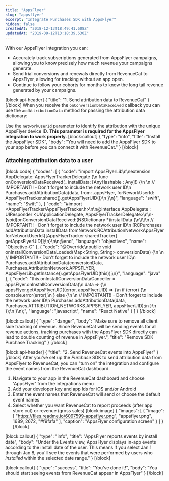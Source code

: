 ```yaml
---
title: "AppsFlyer"
slug: "appsflyer"
excerpt: "Integrate Purchases SDK with AppsFlyer"
hidden: false
createdAt: "2018-12-13T18:49:41.608Z"
updatedAt: "2019-09-12T13:18:39.630Z"
---
```

With our AppsFlyer integration you can:
* Accurately track subscriptions generated from AppsFlyer campaigns, allowing you to know precisely how much revenue your campaigns generate.
* Send trial conversions and renewals directly from RevenueCat to AppsFlyer, allowing for tracking without an app open.
* Continue to follow your cohorts for months to know the long tail revenue generated by your campaigns.

[block:api-header]
{
  "title": "1. Send attribution data to RevenueCat"
}
[/block]
When you receive the `onConversionDataReceived` callback you can use the `addAttributionData` method for passing the attribution data dictionary:

Use the `networkUserId` parameter to identify the attribution with the unique AppsFlyer device ID. **This parameter is required for the AppsFlyer integration to work properly.**
[block:callout]
{
  "type": "info",
  "title": "Install the AppsFlyer SDK",
  "body": "You will need to add the AppsFlyer SDK to your app before you can connect it with RevenueCat."
}
[/block]
### Attaching attribution data to a user
[block:code]
{
  "codes": [
    {
      "code": "import AppsFlyerLib\n\nextension AppDelegate: AppsFlyerTrackerDelegate {\n    func onConversionDataReceived(_ installData: [AnyHashable : Any]!) {\n        \n        // IMPORTANT!! - Don't forget to include the network user ID\n        Purchases.addAttributionData(data, from: .appsFlyer, forNeworkUserId: AppsFlyerTracker.shared().getAppsFlyerUID())\n    }\n}",
      "language": "swift",
      "name": "Swift"
    },
    {
      "code": "#import <AppsFlyerTracker/AppsFlyerTracker.h>\n\n@interface AppDelegate : UIResponder <UIApplicationDelegate, AppsFlyerTrackerDelegate>\n\n- (void)onConversionDataReceived:(NSDictionary *)installData {\n\t\t\n    // IMPORTANT!! - Don't forget to include the network user ID\n    [RCPurchases addAttributionData:installData fromNetwork:RCAttributionNetworkAppsFlyer forNetworkUserId:[[AppsFlyerTracker sharedTracker] getAppsFlyerUID]];\n}\n\n@end",
      "language": "objectivec",
      "name": "Objective-C"
    },
    {
      "code": "@Override\npublic void onInstallConversionDataLoaded(Map<String, String> conversionData) {\n  \n  // IMPORTANT!! - Don't forget to include the network user ID\n  Purchases.addAttributionData(conversionData, Purchases.AttributionNetwork.APPSFLYER, AppsFlyerLib.getInstance().getAppsFlyerUID(this));\n}",
      "language": "java"
    },
    {
      "code": "this.onInstallConversionDataCanceller = appsFlyer.onInstallConversionData(\n  data => {\n    appsFlyer.getAppsFlyerUID((error, appsFlyerUID) => {\n      if (error) {\n        console.error(error);\n      } else {\n        \n        // IMPORTANT!! - Don't forget to include the network user ID\n        Purchases.addAttributionData(data, Purchases.ATTRIBUTION_NETWORKS.APPSFLYER, appsFlyerUID);\n      }\n    });\n  }\n);",
      "language": "javascript",
      "name": "React Native"
    }
  ]
}
[/block]

[block:callout]
{
  "type": "danger",
  "body": "Make sure to remove all client side tracking of revenue. Since RevenueCat will be sending events for all revenue actions, tracking purchases with the AppsFlyer SDK directly can lead to double counting of revenue in AppsFlyer.",
  "title": "Remove SDK Purchase Tracking"
}
[/block]

[block:api-header]
{
  "title": "2. Send RevenueCat events into AppsFlyer"
}
[/block]
After you've set up the *Purchase* SDK to send attribution data from AppsFlyer to RevenueCat, you can "turn on" the integration and configure the event names from the RevenueCat dashboard.

1. Navigate to your app in the RevenueCat dashboard and choose 'AppsFlyer' from the integrations menu
2. Add your developer key and app Ids for iOS and/or Android
3. Enter the event names that RevenueCat will send or choose the default event names
4. Select whether you want RevenueCat to report proceeds (after app store cut) or revenue (gross sales)
[block:image]
{
  "images": [
    {
      "image": [
        "https://files.readme.io/6097599-appsflyer.png",
        "appsflyer.png",
        1689,
        2672,
        "#f9fafa"
      ],
      "caption": "AppsFlyer configuration screen"
    }
  ]
}
[/block]

[block:callout]
{
  "type": "info",
  "title": "AppsFlyer reports events by install date",
  "body": "Under the Events view, AppsFlyer displays in-app events according to the install date of the user. This means if you select Jan 1 through Jan 8, you'll see the events that were performed by users who *installed* within the selected date range."
}
[/block]

[block:callout]
{
  "type": "success",
  "title": "You've done it!",
  "body": "You should start seeing events from RevenueCat appear in AppsFlyer"
}
[/block]